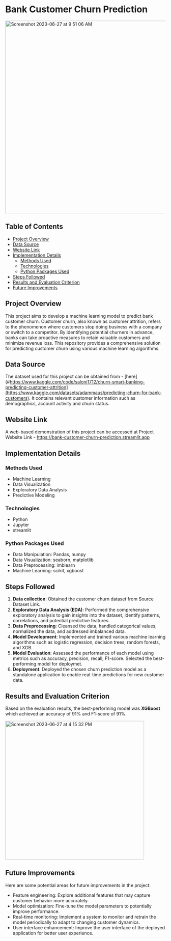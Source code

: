 # Bank Customer Churn Prediction

<img width="605" alt="Screenshot 2023-06-27 at 9 51 06 AM" src="https://github.com/SaloniJhalani/Bank-Customer-Churn-Prediction/assets/33859675/aebb2d8b-b78b-4bbe-8322-e005ed3132ec">

## Table of Contents
- [Project Overview](#project-overview)
- [Data Source](#data-source)
- [Website Link](#website-link)
- [Implementation Details](#implementation-details)
    - [Methods Used](#methods-used)
    - [Technologies](#technologies)
    - [Python Packages Used](#python-packages-used)
- [Steps Followed](#steps-followed)
- [Results and Evaluation Criterion](#results-and-evaluation-criterion)
- [Future Improvements](#future-improvements)

## Project Overview
This project aims to develop a machine learning model to predict bank customer churn. Customer churn, also known as customer attrition, refers to the phenomenon where customers stop doing business with a company or switch to a competitor. By identifying potential churners in advance, banks can take proactive measures to retain valuable customers and minimize revenue loss. This repository provides a comprehensive solution for predicting customer churn using various machine learning algorithms.

## Data Source
The dataset used for this project can be obtained from - [here](#https://www.kaggle.com/code/saloni1712/churn-smart-banking-predicting-customer-attrition](https://www.kaggle.com/datasets/adammaus/predicting-churn-for-bank-customers). 
It contains relevant customer information such as demographics, account activity and churn status. 

## Website Link

A web-based demonstration of this project can be accessed at Project Website Link - https://bank-customer-churn-prediction.streamlit.app

## Implementation Details

### Methods Used
* Machine Learning
* Data Visualization
* Exploratory Data Analysis
* Predictive Modeling

### Technologies
* Python
* Jupyter
* streamlit

### Python Packages Used
* Data Manipulation: Pandas, numpy
* Data Visualization: seaborn, matplotlib
* Data Preprocessing: imblearn
* Machine Learning: scikit, xgboost
  
## Steps Followed

1. **Data collection**: Obtained the customer churn dataset from Source Dataset Link.
2. **Exploratory Data Analysis (EDA)**: Performed the comprehensive exploratory analysis to gain insights into the dataset, identify patterns, correlations, and potential predictive features.
3. **Data Preprocessing**: Cleansed the data, handled categorical values, normalized the data, and addressed imbalanced data.
4. **Model Development**: Implemented and trained various machine learning algorithms such as logistic regression, decision trees, random forests, and XGB.
5. **Model Evaluation**: Assessed the performance of each model using metrics such as accuracy, precision, recall, F1-score. Selected the best-performing model for deploymet.
6. **Deployment**: Deployed the chosen churn prediction model as a standalone application to enable real-time predictions for new customer data.

## Results and Evaluation Criterion

Based on the evaluation results, the best-performing model was **XGBoost** which achieved an accuracy of 91% and F1-score of 91%. 

<img width="436" alt="Screenshot 2023-06-27 at 4 15 32 PM" src="https://github.com/SaloniJhalani/Bank-Customer-Churn-Prediction/assets/33859675/4d273530-aa25-443c-93d6-33d6d3904de4">

## Future Improvements

Here are some potential areas for future improvements in the project:

* Feature engineering: Explore additional features that may capture customer behavior more accurately.
* Model optimization: Fine-tune the model parameters to potentially improve performance.
* Real-time monitoring: Implement a system to monitor and retrain the model periodically to adapt to changing customer dynamics.
* User interface enhancement: Improve the user interface of the deployed application for better user experience.







